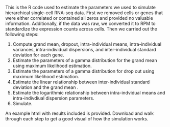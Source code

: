 This is the R code used to estimate the parameters we used to simulate hierarchical single-cell RNA-seq data. First we removed cells or genes that were either correlated or contained all zeros and provided no valuable information. Additionally, if the data was raw, we converted it to RPM to standardize the expression counts across cells. Then we carried out the following steps:

  1) Compute grand mean, dropout, intra-individual means, intra-individual variances, intra-individual dispersions, and inter-individual standard deviation for each gene.
  2) Estimate the parameters of a gamma distribution for the grand mean using maximum likelihood estimation.
  3) Estimate the parameters of a gamma distribution for drop out using maximum likelihood estimation.
  4) Estimate the linear relationship between inter-individual standard deviation and the grand mean .
  5) Estimate the logarithmic relationship between intra-indvidual means and intra-indivdiual dispersion parameters. 
  6) Simulate.
  
An example html with results included is provided. Download and walk through each step to get a good visual of how the simulation works. 
